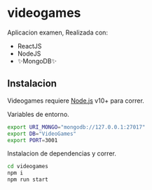 # videogames

Aplicacion examen,
Realizada con:

- ReactJS
- NodeJS
- ✨MongoDB✨

## Instalacion 

Videogames requiere [Node.js](https://nodejs.org/) v10+ para correr.

Variables de entorno.

```sh
export URI_MONGO="mongodb://127.0.0.1:27017"
export DB="VideoGames"
export PORT=3001
```

Instalacion de dependencias y correr.

```sh
cd videogames
npm i
npm run start
```


